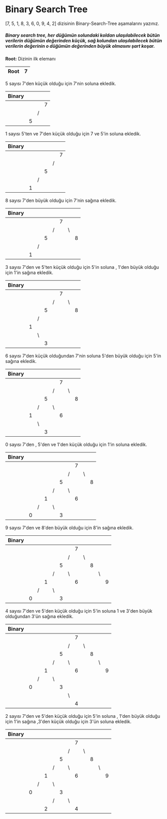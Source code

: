 # Binary Search Tree
[7, 5, 1, 8, 3, 6, 0, 9, 4, 2] dizisinin Binary-Search-Tree aşamalarını yazınız.


##### Binary search tree, her düğümün solundaki koldan ulaşılabilecek bütün verilerin düğümün değerinden küçük, sağ kolundan ulaşılabilecek bütün verilerin değerinin o düğümün değerinden büyük olmasını şart koşar.



**Root:** Dizinin ilk elemanı

|Root| 7 |
|----|---|

5 sayısı 7'den küçük olduğu için 7'nin soluna ekledik.

|Binary|    |    |    |
|------|----|----|----|
|      |    |    |  7 |
|      |    |  / |    |
|      | 5  |    |    |

1 sayısı 5'ten ve 7'den küçük olduğu için 7 ve 5'in soluna ekledik.

|Binary|    |    |    |    |    |
|------|----|----|----|----|----|
|      |    |    |    |    | 7  |
|      |    |    |    |  / |    |
|      |    |    | 5  |    |    |
|      |    | /  |    |    |    |
|      |  1 |    |    |    |    |

8 sayısı 7'den büyük olduğu için 7'nin sağına ekledik.

|Binary|    |    |    |    |    |    |    |
|------|----|----|----|----|----|----|----|
|      |    |    |    |    | 7  |    |    |
|      |    |    |    |  / |    | \  |    |
|      |    |    | 5  |    |    |    | 8  |
|      |    | /  |    |    |    |    |    |
|      |  1 |    |    |    |    |    |    |

3 sayısı 7'den ve 5'ten küçük olduğu için 5'in soluna , 1'den büyük olduğu için 1'in sağına ekledik.

|Binary|    |    |    |    |    |    |    |
|------|----|----|----|----|----|----|----|
|      |    |    |    |    | 7  |    |    |
|      |    |    |    |  / |    | \  |    |
|      |    |    | 5  |    |    |    | 8  |
|      |    | /  |    |    |    |    |    |
|      |  1 |    |    |    |    |    |    |
|      |    | \  |    |    |    |    |    |
|      |    |    |  3 |    |    |    |    |

6 sayısı 7'den küçük olduğundan 7'nin soluna 5'den büyük olduğu için 5'in sağına ekledik.

|Binary|    |    |    |    |    |    |    |
|------|----|----|----|----|----|----|----|
|      |    |    |    |    | 7  |    |    |
|      |    |    |    |  / |    | \  |    |
|      |    |    | 5  |    |    |    | 8  |
|      |    | /  |    |  \ |    |    |    |
|      |  1 |    |    |    |  6 |    |    |
|      |    | \  |    |    |    |    |    |
|      |    |    |  3 |    |    |    |    |


0 sayısı 7'den , 5'den ve 1'den küçük olduğu için 1'in soluna ekledik.

|Binary|    |    |    |    |    |    |    |    |    |
|------|----|----|----|----|----|----|----|----|----|
|      |    |    |    |    |    |    | 7  |    |    |
|      |    |    |    |    |    |  / |    | \  |    |
|      |    |    |    |    | 5  |    |    |    | 8  |
|      |    |    |    | /  |    |  \ |    |    |    |
|      |    |    |  1 |    |    |    |  6 |    |    |
|      |    |  / |    | \  |    |    |    |    |    |
|      |  0 |    |    |    |  3 |    |    |    |    |

9 sayısı 7'den ve 8'den büyük olduğu için 8'in sağına ekledik.

|Binary|    |    |    |    |    |    |    |    |    |    |    |
|------|----|----|----|----|----|----|----|----|----|----|----|
|      |    |    |    |    |    |    | 7  |    |    |    |    |
|      |    |    |    |    |    |  / |    | \  |    |    |    |
|      |    |    |    |    | 5  |    |    |    | 8  |    |    |
|      |    |    |    | /  |    |  \ |    |    |    | \  |    |
|      |    |    |  1 |    |    |    |  6 |    |    |    | 9  |
|      |    |  / |    | \  |    |    |    |    |    |    |    |
|      |  0 |    |    |    |  3 |    |    |    |    |    |    |

4 sayısı 7'den ve 5'den küçük olduğu için 5'in soluna 1 ve 3'den büyük olduğundan 3'ün sağına ekledik.


|Binary|    |    |    |    |    |    |    |    |    |    |    |
|------|----|----|----|----|----|----|----|----|----|----|----|
|      |    |    |    |    |    |    | 7  |    |    |    |    |
|      |    |    |    |    |    |  / |    | \  |    |    |    |
|      |    |    |    |    | 5  |    |    |    | 8  |    |    |
|      |    |    |    | /  |    |  \ |    |    |    | \  |    |
|      |    |    |  1 |    |    |    |  6 |    |    |    | 9  |
|      |    |  / |    | \  |    |    |    |    |    |    |    |
|      |  0 |    |    |    |  3 |    |    |    |    |    |    |
|      |    |    |    |    |    |  \ |    |    |    |    |    |
|      |    |    |    |    |    |    |  4 |    |    |    |    |

2 sayısı 7'den ve 5'den küçük olduğu için 5'in soluna , 1'den büyük olduğu için 1'in sağına ,3'den küçük olduğu için 3'ün soluna ekledik.


|Binary|    |    |    |    |    |    |    |    |    |    |    |
|------|----|----|----|----|----|----|----|----|----|----|----|
|      |    |    |    |    |    |    | 7  |    |    |    |    |
|      |    |    |    |    |    |  / |    | \  |    |    |    |
|      |    |    |    |    | 5  |    |    |    | 8  |    |    |
|      |    |    |    | /  |    |  \ |    |    |    | \  |    |
|      |    |    |  1 |    |    |    |  6 |    |    |    | 9  |
|      |    |  / |    | \  |    |    |    |    |    |    |    |
|      |  0 |    |    |    |  3 |    |    |    |    |    |    |
|      |    |    |    |  / |    |  \ |    |    |    |    |    |
|      |    |    |  2 |    |    |    |  4 |    |    |    |    |


